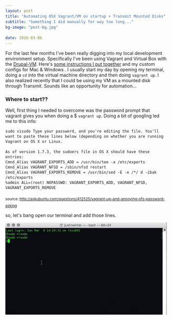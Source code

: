 ```yaml
---
layout: post
title: "Automating OSX Vagrant/VM on startup + Transmit Mounted Disks"
subtitle: "Something I did manually for way too long..."
bg-image: "post-bg.jpg"

date: 2016-03-06
---
```


For the last few months I've been really digging into my local development environment setup. Specifically  I've been using Vagrant and Virtual Box with the [Drupal-VM](https://github.com/geerlingguy/drupal-vm). Here's [some instructions I put together](https://github.com/justinlevi/drupal-vm-config) and my custom configs for Mac & Windows . I usually start my day by opening my terminal, doing a `cd` into the virtual machine directory and then doing `vagrant up`. I also realized recently that I could be using my VM as a mounted disk through Transmit. Sounds like an opportunity for automation...

### Where to start??

Well, first thing I needed to overcome was the password prompt that vagrant gives you when doing a $ `vagrant up`. Doing a bit of googling led me to this info:

```
sudo visudo Type your password, and you're editing the file. You'll want to paste these lines below (depending on whether you are running Vagrant on OS X or Linux.

As of version 1.7.3, the sudoers file in OS X should have these entries:
Cmnd_Alias VAGRANT_EXPORTS_ADD = /usr/bin/tee -a /etc/exports
Cmnd_Alias VAGRANT_NFSD = /sbin/nfsd restart
Cmnd_Alias VAGRANT_EXPORTS_REMOVE = /usr/bin/sed -E -e /*/ d -ibak /etc/exports
%admin ALL=(root) NOPASSWD: VAGRANT_EXPORTS_ADD, VAGRANT_NFSD, VAGRANT_EXPORTS_REMOVE
```
<sub>source: http://askubuntu.com/questions/412525/vagrant-up-and-annoying-nfs-password-asking</sub>

so, let's bang open our terminal and add those lines.

![alt text](/images/posts/030616/sudo-visudo.gif)

